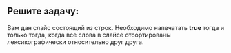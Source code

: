 ## Решите задачу:

Вам дан слайс состоящий из строк. Необходимо напечатать **true** тогда и только
тогда, когда все слова в слайсе отсортированы лексикографически относительно
друг друга.
